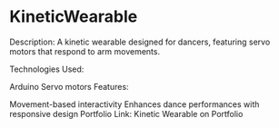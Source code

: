 # KineticWearable
Description:
A kinetic wearable designed for dancers, featuring servo motors that respond to arm movements.

Technologies Used:

Arduino
Servo motors
Features:

Movement-based interactivity
Enhances dance performances with responsive design
Portfolio Link:
Kinetic Wearable on Portfolio
